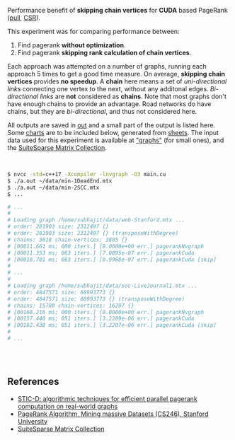 Performance benefit of **skipping chain vertices** for **CUDA** based
PageRank ([pull], [CSR]).

This experiment was for comparing performance between:
1. Find pagerank **without optimization**.
2. Find pagerank **skipping rank calculation of chain vertices**.

Each approach was attempted on a number of graphs, running each approach 5
times to get a good time measure. On average, **skipping chain vertices**
provides **no speedup**. A **chain** here means a set of *uni-directional*
*links* connecting one vertex to the next, without any additonal edges.
*Bi-directional links* are **not** considered as **chains**. Note that most
graphs don't have enough chains to provide an advantage. Road networks do
have chains, but they are *bi-directional*, and thus not considered here.

All outputs are saved in [out](out/) and a small part of the output is listed
here. Some [charts] are to be included below, generated from [sheets]. The input
data used for this experiment is available at ["graphs"] (for small ones), and
the [SuiteSparse Matrix Collection].


<br>

```bash
$ nvcc -std=c++17 -Xcompiler -lnvgraph -O3 main.cu
$ ./a.out ~/data/min-1DeadEnd.mtx
$ ./a.out ~/data/min-2SCC.mtx
$ ...

# ...
#
# Loading graph /home/subhajit/data/web-Stanford.mtx ...
# order: 281903 size: 2312497 {}
# order: 281903 size: 2312497 {} (transposeWithDegree)
# chains: 3618 chain-vertices: 3885 {}
# [00011.661 ms; 000 iters.] [0.0000e+00 err.] pagerankNvgraph
# [00011.353 ms; 063 iters.] [7.0095e-07 err.] pagerankCuda
# [00018.701 ms; 063 iters.] [6.9988e-07 err.] pagerankCuda [skip]
#
# ...
#
# Loading graph /home/subhajit/data/soc-LiveJournal1.mtx ...
# order: 4847571 size: 68993773 {}
# order: 4847571 size: 68993773 {} (transposeWithDegree)
# chains: 15788 chain-vertices: 16297 {}
# [00168.216 ms; 000 iters.] [0.0000e+00 err.] pagerankNvgraph
# [00157.440 ms; 051 iters.] [3.2209e-06 err.] pagerankCuda
# [00162.438 ms; 051 iters.] [3.2207e-06 err.] pagerankCuda [skip]
#
# ...
```

<br>
<br>


## References

- [STIC-D: algorithmic techniques for efficient parallel pagerank computation on real-world graphs][STIC-D algorithm]
- [PageRank Algorithm, Mining massive Datasets (CS246), Stanford University](http://snap.stanford.edu/class/cs246-videos-2019/lec9_190205-cs246-720.mp4)
- [SuiteSparse Matrix Collection]

<br>
<br>

[STIC-D algorithm]: https://www.slideshare.net/SubhajitSahu/sticd-algorithmic-techniques-for-efficient-parallel-pagerank-computation-on-realworld-graphs
[SuiteSparse Matrix Collection]: https://suitesparse-collection-website.herokuapp.com
["graphs"]: https://github.com/puzzlef/graphs
[pull]: https://github.com/puzzlef/pagerank-push-vs-pull
[CSR]: https://github.com/puzzlef/pagerank-class-vs-csr
[charts]: https://www.example.com
[sheets]: https://www.example.com
